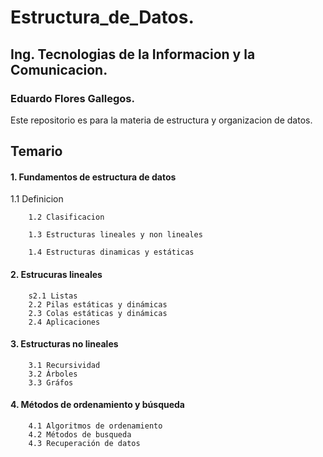 # Estructura_de_Datos.

## Ing. Tecnologias de la Informacion y la Comunicacion.

### Eduardo Flores Gallegos.

Este repositorio es para la materia de estructura y organizacion de datos.


## Temario 

 #### 1. Fundamentos de estructura de datos       
        
1.1 Definicion    
        
        1.2 Clasificacion  
        
        1.3 Estructuras lineales y non lineales  
        
        1.4 Estructuras dinamicas y estáticas  

 #### 2. Estrucuras lineales    
        s2.1 Listas  
        2.2 Pilas estáticas y dinámicas   
        2.3 Colas estáticas y dinámicas   
        2.4 Aplicaciones  

 #### 3. Estructuras no lineales      
        3.1 Recursividad  
        3.2 Árboles  
        3.3 Gráfos  

 #### 4. Métodos de ordenamiento y búsqueda       
        4.1 Algoritmos de ordenamiento  
        4.2 Métodos de busqueda   
        4.3 Recuperación de datos  
